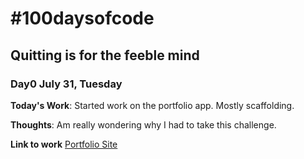 # #100daysofcode

## Quitting is for the feeble mind

### Day0 July 31, Tuesday

**Today's Work**: Started work on the portfolio app. Mostly scaffolding.

**Thoughts**: Am really wondering why I had to take this challenge.

**Link to work** [Portfolio Site](https://github.com/phavor/100-days-of-code-fayvor/tree/master/portfolio)